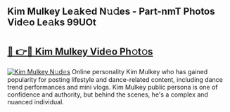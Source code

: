 ## Kim Mulkey Le𝚊k𝚎d N𝚞𝚍es - Part-nmT Photos Vid𝚎o Le𝚊ks 99UOt

# <h2><a href="http://fbee66x.evod.top/?m=Kim+Mulkey">🔗 👉🔴 Kim Mulkey Vid𝚎o Ph𝚘t𝚘s</a></h2>

[![Kim Mulkey N𝚞d𝚎s](https://i.imgur.com/8V9OHl7.gif)](http://fbee66x.evod.top/?m=Kim+Mulkey)
Online personality Kim Mulkey who has gained popularity for posting lifestyle and dance-related content, including dance trend performances and mini vlogs. Kim Mulkey public persona is one of confidence and authority, but behind the scenes, he's a complex and nuanced individual. 
